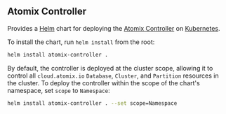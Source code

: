 ## Atomix Controller

Provides a [Helm] chart for deploying the [Atomix Controller] on [Kubernetes].

To install the chart, run `helm install` from the root:

```bash
helm install atomix-controller .
```

By default, the controller is deployed at the cluster scope, allowing it to control all `cloud.atomix.io` `Database`, 
`Cluster`, and `Partition` resources in the cluster. To deploy the controller within the scope of the chart's namespace,
set `scope` to `Namespace`:

```bash
helm install atomix-controller . --set scope=Namespace
```

[Helm]: https://helm.sh/
[Kubernetes]: https://kubernetes.io
[Atomix Controller]: https://github.com/atomix/kubernetes-controller
